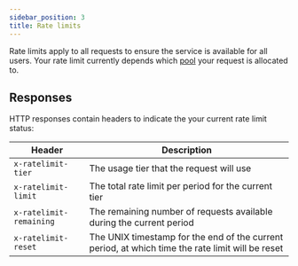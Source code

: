 ```yaml
---
sidebar_position: 3
title: Rate limits
---
```


Rate limits apply to all requests to ensure the service is available for all users. Your rate limit currently depends which [pool](pools) your request is allocated to.

## Responses

HTTP responses contain headers to indicate the your current rate limit status:

|Header|Description|
|-|-|
|`x-ratelimit-tier`|The usage tier that the request will use|
|`x-ratelimit-limit`|The total rate limit per period for the current tier|
|`x-ratelimit-remaining`|The remaining number of requests available during the current period|
|`x-ratelimit-reset`|The UNIX timestamp for the end of the current period, at which time the rate limit will be reset|

